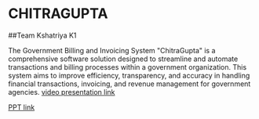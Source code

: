 # CHITRAGUPTA
##Team Kshatriya K1

The Government Billing and Invoicing System "ChitraGupta" is a comprehensive software solution designed to streamline and automate transactions and billing processes within a government organization. This system aims to improve efficiency, transparency, and accuracy in handling financial transactions, invoicing, and revenue management for government agencies.
<a href="https://www.loom.com/share/b469b24a8cfe4c7db05ba4c76a809f4d?sid=49ea41fb-22ca-4ac6-b983-f91d39d6641f" target="_blank">video presentation link</a>


<a href="https://www.canva.com/design/DAFuWnazgeg/G1_3Ar8dbGpNR--ORdbLhw/edit?utm_content=DAFuWnazgeg&utm_campaign=designshare&utm_medium=link2&utm_source=sharebutton" target="_blank">PPT link</a>
